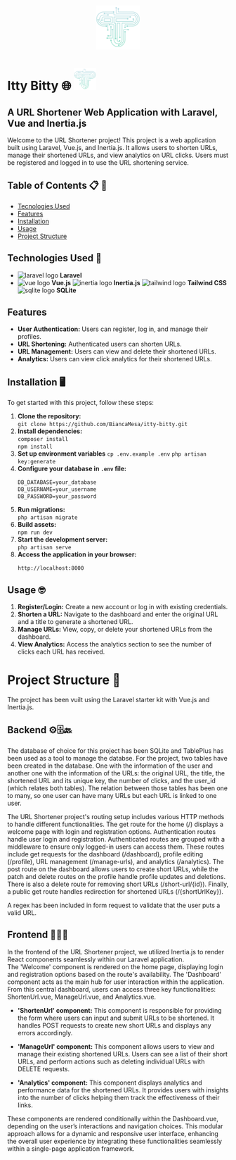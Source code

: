 <p align="center">
<img src="./public/itty_bitty_logo.png" width="100">
</p>

# Itty Bitty 🌐 <img src="./public/itty_bitty_logo.png" width="50">
## A URL Shortener Web Application with Laravel, Vue and Inertia.js

Welcome to the URL Shortener project! This project is a web application built using Laravel, Vue.js, and Inertia.js. It allows users to shorten URLs, manage their shortened URLs, and view analytics on URL clicks. Users must be registered and logged in to use the URL shortening service.


## Table of Contents 📋 📖

- [Tecnologies Used](#tecnologies)
- [Features](#features)
- [Installation](#installation)
- [Usage](#usage)
- [Project Structure](#project-structure)

## Technologies Used 🚀
- <img src="https://encrypted-tbn0.gstatic.com/images?q=tbn:ANd9GcQMoO1kQEm6tKiQbd-moXfnmzFakSSyYPpdIw&s" alt="laravel logo" width="20">  **Laravel**
- <img src="https://encrypted-tbn0.gstatic.com/images?q=tbn:ANd9GcSRLVaPhBNOB77faiQJu1EBD1kRWNu4xLgkiw&s" alt="vue logo" width="20">  **Vue.js**
<img src="https://raw.githubusercontent.com/innocenzi/awesome-inertiajs/main/assets/logo.svg" alt="inertia logo" width="20">  **Inertia.js**
<img src="https://encrypted-tbn0.gstatic.com/images?q=tbn:ANd9GcQNhoXisDruJMDAq3Ltd-wuaMW2lGxck9wAKw&s" alt="tailwind logo" width="20">  **Tailwind CSS**
<img src="https://cdn.iconscout.com/icon/free/png-256/free-sqlite-282687.png?f=webp" alt="sqlite logo" width="20">  **SQLite**

## Features
- **User Authentication:** Users can register, log in, and manage their profiles.
- **URL Shortening:** Authenticated users can shorten URLs.
- **URL Management:** Users can view and delete their shortened URLs.
- **Analytics:** Users can view click analytics for their shortened URLs.


## Installation  🖥️
To get started with this project, follow these steps:
1. **Clone the repository:**   
```git clone https://github.com/BiancaMesa/itty-bitty.git```
2. **Install dependencies:**  
```composer install```  
```npm install```
3. **Set up environment variables**
```cp .env.example .env```
```php artisan key:generate```
4. **Configure your database in `.env` file:**  
    ```env
    DB_DATABASE=your_database
    DB_USERNAME=your_username
    DB_PASSWORD=your_password
    ```
5. **Run migrations:**  
```php artisan migrate```
6. **Build assets:**  
```npm run dev```
7. **Start the development server:**  
```php artisan serve```
8. **Access the application in your browser:**  
    ```
    http://localhost:8000
    ```


## Usage 🤓
1. **Register/Login:** Create a new account or log in with existing credentials.
2. **Shorten a URL:** Navigate to the dashboard and enter the original URL and a title to generate a shortened URL.
3. **Manage URLs:** View, copy, or delete your shortened URLs from the dashboard.
4. **View Analytics:** Access the analytics section to see the number of clicks each URL has received.


# Project Structure 🔭
The project has been vuilt using the Laravel starter kit with Vue.js and Inertia.js. 

## Backend ⚙️🗄️🔙
The database of choice for this project has been SQLite and TablePlus has been used as a tool to manage the databse.
For the project, two tables have been created in the database. One with the information of the user and another one with the information of the URLs: the original URL, the title, the shortened URL and its unique key, the number of clicks, and the user_id (which relates both tables). The relation between those tables has been one to many, so one user can have many URLs but each URL is linked to one user. 

The URL Shortener project's routing setup includes various HTTP methods to handle different functionalities. The get route for the home (/) displays a welcome page with login and registration options. Authentication routes handle user login and registration. Authenticated routes are grouped with a middleware to ensure only logged-in users can access them. These routes include get requests for the dashboard (/dashboard), profile editing (/profile), URL management (/manage-urls), and analytics (/analytics). The post route on the dashboard allows users to create short URLs, while the patch and delete routes on the profile handle profile updates and deletions. There is also a delete route for removing short URLs (/short-url/{id}). Finally, a public get route handles redirection for shortened URLs (/{shortUrlKey}).

A regex has been included in form request to validate that the user puts a valid URL. 

## Frontend 👩🏼‍💻
In the frontend of the URL Shortener project, we utilized Inertia.js to render React components seamlessly within our Laravel application.  
The 'Welcome' component is rendered on the home page, displaying login and registration options based on the route's availability.
The 'Dashboard' component acts as the main hub for user interaction within the application. From this central dashboard, users can access three key functionalities: ShortenUrl.vue, ManageUrl.vue, and Analytics.vue.

- **'ShortenUrl' component:** This component is responsible for providing the form where users can input and submit URLs to be shortened. It handles POST requests to create new short URLs and displays any errors accordingly. 

- **'ManageUrl' component:** This component allows users to view and manage their existing shortened URLs. Users can see a list of their short URLs, and perform actions such as deleting individual URLs with DELETE requests.

- **'Analytics' component:** This component displays analytics and performance data for the shortened URLs. It provides users with insights into the number of clicks helping them track the effectiveness of their links.

These components are rendered conditionally within the Dashboard.vue, depending on the user’s interactions and navigation choices. This modular approach allows for a dynamic and responsive user interface, enhancing the overall user experience by integrating these functionalities seamlessly within a single-page application framework.